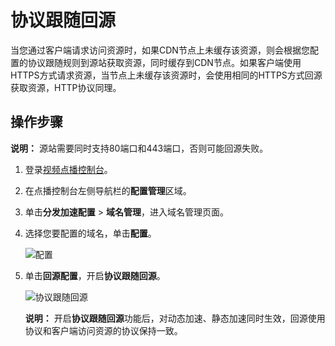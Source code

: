 # 协议跟随回源

当您通过客户端请求访问资源时，如果CDN节点上未缓存该资源，则会根据您配置的协议跟随规则到源站获取资源，同时缓存到CDN节点。如果客户端使用HTTPS方式请求资源，当节点上未缓存该资源时，会使用相同的HTTPS方式回源获取资源，HTTP协议同理。

## 操作步骤

**说明：** 源站需要同时支持80端口和443端口，否则可能回源失败。

1.  登录[视频点播控制台](https://vod.console.aliyun.com/)。

2.  在点播控制台左侧导航栏的**配置管理**区域。

3.  单击**分发加速配置** \> **域名管理**，进入域名管理页面。

4.  选择您要配置的域名，单击**配置**。

    ![配置](https://static-aliyun-doc.oss-accelerate.aliyuncs.com/assets/img/zh-CN/1277415061/p180549.png)

5.  单击**回源配置**，开启**协议跟随回源**。

    ![协议跟随回源](https://static-aliyun-doc.oss-accelerate.aliyuncs.com/assets/img/zh-CN/0238415061/p180599.png)

    **说明：** 开启**协议跟随回源**功能后，对动态加速、静态加速同时生效，回源使用协议和客户端访问资源的协议保持一致。


